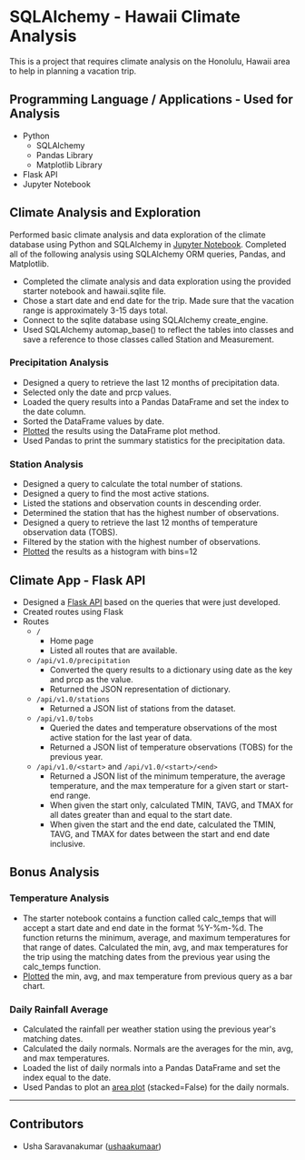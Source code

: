 # SQLAlchemy - Hawaii Climate Analysis

This is a project that requires climate analysis on the Honolulu, Hawaii area to help in planning a vacation trip.

## Programming Language / Applications - Used for Analysis

  * Python
    - SQLAlchemy
    - Pandas Library
    - Matplotlib Library
  * Flask API
  * Jupyter Notebook

## Climate Analysis and Exploration

Performed basic climate analysis and data exploration of the climate database using Python and SQLAlchemy in [Jupyter Notebook](climate_analysis.ipynb). Completed all of the following analysis using SQLAlchemy ORM queries, Pandas, and Matplotlib.
* Completed the climate analysis and data exploration using the provided starter notebook and hawaii.sqlite file.
* Chose a start date and end date for the trip. Made sure that the vacation range is approximately 3-15 days total.
* Connect to the sqlite database using SQLAlchemy create_engine.
* Used SQLAlchemy automap_base() to reflect the tables into classes and save a reference to those classes called Station and Measurement.

### Precipitation Analysis
* Designed a query to retrieve the last 12 months of precipitation data.
* Selected only the date and prcp values.
* Loaded the query results into a Pandas DataFrame and set the index to the date column.
* Sorted the DataFrame values by date.
* [Plotted](Images/precipitation.png) the results using the DataFrame plot method.
* Used Pandas to print the summary statistics for the precipitation data.

### Station Analysis
* Designed a query to calculate the total number of stations.
* Designed a query to find the most active stations.
* Listed the stations and observation counts in descending order.
* Determined the station that has the highest number of observations.
* Designed a query to retrieve the last 12 months of temperature observation data (TOBS).
* Filtered by the station with the highest number of observations.
* [Plotted](Images/station-histogram.png) the results as a histogram with bins=12

## Climate App - Flask API
* Designed a [Flask API](app.py) based on the queries that were just developed.
* Created routes using Flask
* Routes
    - `/`
        * Home page
        * Listed all routes that are available.
    - `/api/v1.0/precipitation`
        * Converted the query results to a dictionary using date as the key and prcp as the value.
        * Returned the JSON representation of dictionary.
    - `/api/v1.0/stations`
        * Returned a JSON list of stations from the dataset.
    - `/api/v1.0/tobs`
        * Queried the dates and temperature observations of the most active station for the last year of data.
        * Returned a JSON list of temperature observations (TOBS) for the previous year.
    - `/api/v1.0/<start>` and `/api/v1.0/<start>/<end>`
        * Returned a JSON list of the minimum temperature, the average temperature, and the max temperature for a given start or start-end range.
        * When given the start only, calculated TMIN, TAVG, and TMAX for all dates greater than and equal to the start date.
        * When given the start and the end date, calculated the TMIN, TAVG, and TMAX for dates between the start and end date inclusive.

## Bonus Analysis

### Temperature Analysis
* The starter notebook contains a function called calc_temps that will accept a start date and end date in the format %Y-%m-%d. The function returns the minimum, average, and maximum temperatures for that range of dates. Calculated the min, avg, and max temperatures for the trip using the matching dates from the previous year using the calc_temps function.
* [Plotted](Images/temperature.png) the min, avg, and max temperature from previous query as a bar chart.

### Daily Rainfall Average
* Calculated the rainfall per weather station using the previous year's matching dates.
* Calculated the daily normals. Normals are the averages for the min, avg, and max temperatures.
* Loaded the list of daily normals into a Pandas DataFrame and set the index equal to the date.
* Used Pandas to plot an [area plot](Images/daily-normals.png) (stacked=False) for the daily normals.

---

## Contributors

- Usha Saravanakumar ([ushaakumaar](https://github.com/ushaakumaar))
